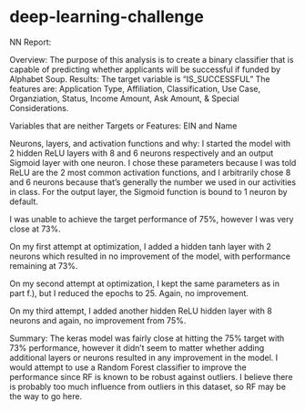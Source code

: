 # deep-learning-challenge

NN Report:

Overview:  The purpose of this analysis is to create a binary classifier that is capable of predicting whether applicants will be successful if funded by Alphabet Soup.
Results:
The target variable is “IS_SUCCESSFUL”
The features are:  Application Type, Affiliation, Classification, Use Case, Organziation, Status, Income Amount, Ask Amount, & Special Considerations.

Variables that are neither Targets or Features: EIN and Name

Neurons, layers, and activation functions and why:  I started the model with 2 hidden ReLU layers with 8 and 6 neurons respectively and an output Sigmoid layer with one neuron.  I chose these parameters because I was told ReLU are the 2 most common activation functions, and I arbitrarily chose 8 and 6 neurons because that’s generally the number we used in our activities in class. For the output layer, the Sigmoid function is bound to 1 neuron by default.

I was unable to achieve the target performance of 75%, however I was very close at 73%.

On my first attempt at optimization, I added a hidden tanh layer with 2 neurons which resulted in no improvement of the model, with performance remaining at 73%.

On my second attempt at optimization, I kept the same parameters as in part f.), but I reduced the epochs to 25.  Again, no improvement.

On my third attempt, I added another hidden ReLU hidden layer with 8 neurons and again, no improvement from 75%.  

Summary:  The keras model was fairly close at hitting the 75% target with 73% performance, however it didn’t seem to matter whether adding additional layers or neurons resulted in any improvement in the model.  I would attempt to use a Random Forest classifier to improve the performance since RF is known to be robust against outliers.  I believe there is probably too much influence from outliers in this dataset, so RF may be the way to go here.
